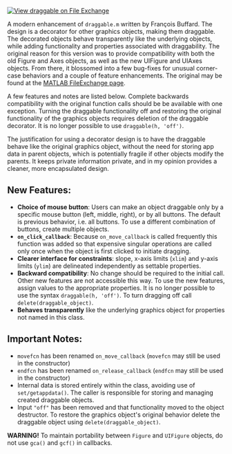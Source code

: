 [![View draggable on File Exchange](https://www.mathworks.com/matlabcentral/images/matlab-file-exchange.svg)](https://www.mathworks.com/matlabcentral/fileexchange/78739-draggable)

A modern enhancement of `draggable.m` written by François Buffard. The design is a decorator for other graphics objects, making them draggable. The decorated objects behave transparently like the underlying objects, while adding functionality and properties associated with draggability. The original reason for this version was to provide compatibility with both the old Figure and Axes objects, as well as the new UIFigure and UIAxes objects. From there, it blossomed into a few bug-fixes for unusual corner-case behaviors and a couple of feature enhancements. The original may be found at the [MATLAB FileExchange page](https://www.mathworks.com/matlabcentral/fileexchange/4179-draggabl).

A few features and notes are listed below. Complete backwards compatibility with the original function calls should be be available with one exception. Turning the draggable functionality off and restoring the original functionality of the graphics objects requires deletion of the draggable decorator. It is no longer possible to use `draggable(h, 'off')`.

The justification for using a decorator design is to have the draggable behave like the original graphics object, without the need for storing app data in parent objects, which is potentially fragile if other objects modify the parents. It keeps private information private, and in my opinion provides a cleaner, more encapsulated design.

## New Features:

- **Choice of mouse button**: Users can make an object draggable only by a specific mouse button (left, middle, right), or by all buttons. The default is previous behavior, i.e. all buttons. To use a different combination of buttons, create multiple objects.
- **`on_click_callback`**: Because `on_move_callback` is called frequently this function was added so that expensive singular operations are called only once when the object is first clicked to initiate dragging.
- **Clearer interface for constraints**: slope, x-axis limits (`xlim`) and y-axis limits (`ylim`) are delineated independently as settable properties.
- **Backward compatibility**: No change should be required to the initial call. Other new features are not accessible this way.   To use the new features, assign values to the appropriate properties. It is no longer possible to use the syntax `draggable(h, 'off')`. To turn dragging off call `delete(draggable_object)`.
- **Behaves transparently** like the underlying graphics object for properties not named in this class.

## Important Notes:

- `movefcn` has been renamed `on_move_callback` (`movefcn` may still be used in the constructor)
- `endfcn` has been renamed `on_release_callback` (`endfcn` may still be used in the constructor)
- Internal data is stored entirely within the class, avoiding use of `set/getappdata()`. The caller is responsible for storing and managing created draggable objects.
- Input `"off"` has been removed and that functionality moved to the object destructor. To restore the graphics object's original behavior delete the draggable object using `delete(draggable_object)`.

**WARNING!** To maintain portability between `Figure` and `UIFigure` objects, do not use `gca()` and `gcf()` in callbacks.